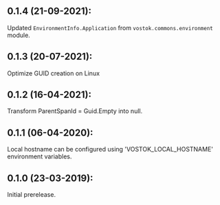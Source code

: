 ## 0.1.4 (21-09-2021):

Updated `EnvironmentInfo.Application` from `vostok.commons.environment` module.

## 0.1.3 (20-07-2021):

Optimize GUID creation on Linux

## 0.1.2 (16-04-2021):

Transform ParentSpanId = Guid.Empty into null. 

## 0.1.1 (06-04-2020):

Local hostname can be configured using 'VOSTOK_LOCAL_HOSTNAME' environment variables.

## 0.1.0 (23-03-2019): 

Initial prerelease.
